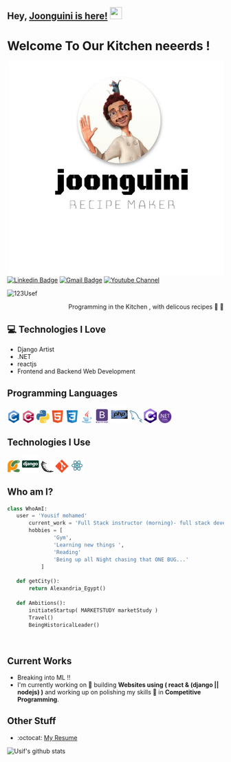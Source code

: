 ## Hey, [Joonguini is here!](https://www.youtube.com/@joonguinirecipes)  <img src="https://media.giphy.com/media/hvRJCLFzcasrR4ia7z/giphy.gif" width="28px" height="28px">

<h1>Welcome To Our Kitchen neeerds ! </h1> 

<img src = 'https://github.com/123usef/123usef/blob/main/images/logo%20(1).jpg' alt = 'Joonguini' width='500px' height='500px' align='right'/>

[![Linkedin Badge](https://img.shields.io/badge/-Yousif%20Mohamed-blue?style=flat-square&logo=Linkedin&logoColor=white&link=https://www.linkedin.com/in/youssif-mohamed-450795157/)](https://www.linkedin.com/in/youssif-mohamed-450795157/) [![Gmail Badge](https://img.shields.io/badge/-yousifm836-c14438?style=flat-square&logo=Gmail&logoColor=white&link=mailto:yousifm836@gmail.com)](yousifm836@gmail.com) [![Youtube Channel](https://img.shields.io/badge/-joonguini%20Recipes-c14438?style=flat-square&logo=Youtube&link=https://www.youtube.com/@joonguinirecipes)](https://www.youtube.com/@joonguinirecipes)
<p align="left"> <img src="https://komarev.com/ghpvc/?username=123usef" alt="123Usef" /> </p>

<div style="text-align: right">Programming in the Kitchen , with delicous recipes 🤩 🥳 </div>

## :computer: Technologies I Love
* Django Artist
* .NET 
* reactjs
* Frontend and Backend Web Development



## Programming Languages
<img src = 'https://github.com/123usef/123usef/blob/main/images/c-original.svg' width='30'/> <img src = 'https://github.com/123usef/123usef/blob/main/images/cpp.svg' width='30'/> <img src = 'https://github.com/123usef/123usef/blob/main/images/python2.png' height='30'/>  <img src = 'https://github.com/123usef/123usef/blob/main/images/html.svg' width='30'/>   <img src = 'https://github.com/123usef/123usef/blob/main/images/css.svg' width='30'/> <img src = 'https://github.com/123usef/123usef/blob/main/images/java.svg' width='30'/> <img src = 'https://github.com/123usef/123usef/blob/main/images/bootstrap.svg' width='33'/>  <img src = 'https://github.com/123usef/123usef/blob/main/images/php.svg' width='40'/>
 <img src = 'https://github.com/123usef/123usef/blob/main/images/sql.svg' width='30'/> <img src = 'https://github.com/123usef/123usef/blob/main/images/c--4.svg' width='30'/> <img src = 'https://github.com/123usef/123usef/blob/main/images/NET_Core_Logo.svg' width='30'/>
 
 ## Technologies I Use
 <img src = 'https://github.com/123usef/123usef/blob/main/images/pycharm.svg' width='30'/>  <img src = 'https://github.com/123usef/123usef/blob/main/images/django.svg' height='40'/> <img src = 'https://github.com/123usef/123usef/blob/main/images/flask.png' width='30'/> <img src = 'https://github.com/123usef/123usef/blob/main/images/git.svg' width='30'/>  <img src = 'https://github.com/123usef/123usef/blob/main/images/react.svg' width='33'/>
 
 ## Who am I?
 ```python
 class WhoAmI:
 	user = 'Yousif mohamed'
		current_work = 'Full Stack instructor (morning)- full stack developer (Night)'
		hobbies = [
				'Gym',
				'Learning new things ',
				'Reading'
				'Being up all Night chasing that ONE BUG...'
			]
	
	def getCity():
		return Alexandria_Egypt()
	
	def Ambitions():
		initiateStartup( MARKETSTUDY marketStudy )
		Travel()
		BeingHistoricalLeader()
		
	
 ```
 
## Current Works
 * Breaking into ML !!
 * I'm currently working on 🔭 building **Websites using ( react & (django || nodejs) )** and working up on polishing my skills 🌱 in **Competitive Programming**.
 
## Other Stuff
  - :octocat: [My Resume](https://drive.google.com/file/d/19hpwpWPGzMNZAfdcJyKb-1ko7XrI7T8z/view?usp=sharing)
 

![Usif's github stats](https://github-readme-stats.vercel.app/api?username=123usef&show_icons=true&hide=[%22issues%22])
 
 
<!--
**jafar-ahmed/jafar-ahmed** is a ✨ _special_ ✨ repository because its `README.md` (this file) appears on your GitHub profile.

Here are some ideas to get you started:

- 🔭 I’m currently working on ...
- 🌱 I’m currently learning ...
- 👯 I’m looking to collaborate on ...
- 🤔 I’m looking for help with ...
- 💬 Ask me about ...
- 📫 How to reach me: ...
- 😄 Pronouns: ...
- ⚡ Fun fact: ...
-->
